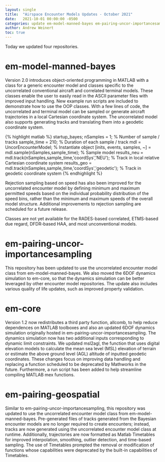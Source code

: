 ```yaml
---
layout: single
title:  "Airspace Encounter Models Updates - October 2021"
date:   2021-10-01 00:00:00 -0500
categories: update em-model-manned-bayes em-pairing-uncor-importancesampling em-core em-pairing-geospatial
author: Andrew Weinert
toc: true
---
```

Today we updated four repositories.

<!---
<img src="https://github.com/Airspace-Encounter-Models/em-model-manned-bayes/blob/v2.1.0/doc/model_terminal_traj_fwd.png?raw=true" alt="Terminal forward trajectory model">
-->

# em-model-manned-bayes

Version 2.0 introduces object-oriented programming in MATLAB with a class for a generic encounter model and classes specific to the uncorrelated conventional aircraft and correlated terminal models. These classes enable the user to easily read in the ASCII parameter files with improved input handling. New example run scripts are included to demonstrate how to use the OOP classes. With a few lines of code, the uncorrelated and terminal model can be sampled or generate aircraft trajectories in a local Cartesian coordinate system. The uncorrelated model also supports generating tracks and translating them into a geodetic coordinate system.

{% highlight matlab %}
startup_bayes;
nSamples = 1; % Number of sample / tracks
sample_time = 210; % Duration of each sample / track
mdl = UncorEncounterModel; % Instantiate object
[inits, events, samples, ~] = mdl.sample(nSamples,sample_time); % Sample model
results_neu = mdl.track(nSamples,sample_time,'coordSys','NEU'); % Track in local relative Cartesian coordinate system
results_geo = mdl.track(nSamples,sample_time,'coordSys','geodetic'); % Track in geodetic coordinate system
{% endhighlight %}

Rejection sampling based on speed has also been improved for the uncorrelated encounter model by defining minimum and maximum permitted speeds based on the individual probability distribution of the speed bins, rather than the minimum and maximum speeds of the overall model structure. Additional improvements to rejection sampling are scheduled for a future release.

Classes are not yet available for the RADES-based correlated, ETMS-based due regard, DFDR-based HAA, and most unconventional models.

# em-pairing-uncor-importancesampling

This repository has been updated to use the uncorrelated encounter model class from em-model-manned-bayes. We also moved the 6DOF dynamics simulation to em-core, so that the dynamics simulation can be better leveraged by other encounter model repositories. The update also includes various quality of life updates, such as improved property validation.

# em-core

Version 1.2 now redistributes a third party function, allcomb, to help reduce dependences on MATLAB toolboxes and also an updated 6DOF dynamics simulation originally hosted in em-pairing-uncor-importancesampling. The dynamics simulation now has two additional inputs corresponding to dynamic limit constraints. We updated msl2agl, the function that uses digital elevation models to calculate the mean sea level (MSL) elevation of terrain or estimate the above ground level (AGL) altitude of inputted geodetic coordinates. These changes focus on improving data handling and replacing a function scheduled to be deprecated by Mathworks in the future. Furthermore, a run script has been added to help streamline compiling MATLAB mex functions.

# em-pairing-geospatial

Similar to em-pairing-uncor-importancesampling, this repository was updated to use the uncorrelated encounter model class from em-model-manned-bayes. Pre-generated files of tracks generated from the Bayesian encounter models are no longer required to create encounters; instead, tracks are now generated using the uncorrelated encounter model class at runtime. Additionally, trajectories are now formatted as Matlab Timetables for improved interpolation, smoothing, outlier detection, and time-based sampling. The use of Timetables prompted the removal or modification of functions whose capabilities were deprecated by the built-in capabilities of Timetables.
